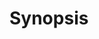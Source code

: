 <!DOCTYPE html>
<html>


<body class="stackedit">
  <div class="stackedit__html"><h1 id="synopsis">Synopsis</h1>
</div>
</body>

</html>

